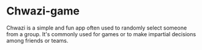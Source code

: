 # Chwazi-game
Chwazi is a simple and fun app often used to randomly select someone from a group. It's commonly used for games or to make impartial decisions among friends or teams.
